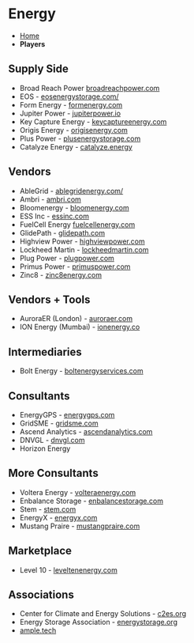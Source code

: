 # Energy

- [Home](index.md)
- **Players**

## Supply Side

- Broad Reach Power [broadreachpower.com](https://broadreachpower.com/)
- EOS - [eosenergystorage.com/](https://eosenergystorage.com/)
- Form Energy - [formenergy.com](https://formenergy.com/)
- Jupiter Power - [jupiterpower.io](https://www.jupiterpower.io/)
- Key Capture Energy - [keycaptureenergy.com](https://www.keycaptureenergy.com/)
- Origis Energy - [origisenergy.com](https://www.origisenergy.com/)
- Plus Power - [plusenergystorage.com](https://www.plusenergystorage.com/)
- Catalyze Energy - [catalyze.energy](https://catalyze.energy/)

## Vendors

- AbleGrid - [ablegridenergy.com/](https://ablegridenergy.com/)
- Ambri - [ambri.com](https://ambri.com/)
- Bloomenergy - [bloomenergy.com](https://www.bloomenergy.com/)
- ESS Inc - [essinc.com](https://essinc.com/)
- FuelCell Energy [fuelcellenergy.com](https://www.fuelcellenergy.com/)
- GlidePath - [glidepath.com](https://glidepath.net/)
- Highview Power - [highviewpower.com](https://highviewpower.com/)
- Lockheed Martin - [lockheedmartin.com](https://www.lockheedmartin.com/en-us/capabilities/energy/energy-storage.html)
- Plug Power - [plugpower.com](https://www.plugpower.com/)
- Primus Power - [primuspower.com](https://www.primuspower.com/en/)
- Zinc8 - [zinc8energy.com](https://www.zinc8energy.com/)

## Vendors + Tools
- AuroraER (London) - [auroraer.com](https://auroraer.com/)
- ION Energy (Mumbai) - [ionenergy.co](https://www.ionenergy.co/)

## Intermediaries

- Bolt Energy - [boltenergyservices.com](boltenergyservices.com)

## Consultants

- EnergyGPS - [energygps.com](energygps.com)
- GridSME - [gridsme.com](gridsme.com)
- Ascend Analytics - [ascendanalytics.com](ascendanalytics.com)
- DNVGL - [dnvgl.com](dnvgl.com)
- Horizon Energy

## More Consultants

- Voltera Energy - [volteraenergy.com](volteraenergy.com)
- Enbalance Storage - [enbalancestorage.com](enbalancestorage.com)
- Stem - [stem.com](stem.com)
- EnergyX - [energyx.com](energyx.com)
- Mustang Praire - [mustangpraire.com](mustangpraire.com)

## Marketplace

- Level 10 - [leveltenenergy.com](leveltenenergy.com)

## Associations

- Center for Climate and Energy Solutions - [c2es.org](c2es.org)
- Energy Storage Association - [energystorage.org](energystorage.org)
- [ample.tech](ample.tech)
